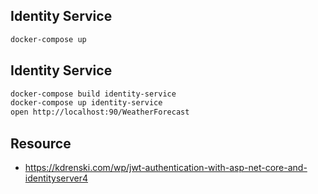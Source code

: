 ## Identity Service

```bash
docker-compose up
```

## Identity Service

```bash
docker-compose build identity-service
docker-compose up identity-service
open http://localhost:90/WeatherForecast
```

## Resource

- https://kdrenski.com/wp/jwt-authentication-with-asp-net-core-and-identityserver4